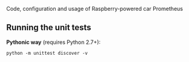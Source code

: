 Code, configuration and usage of Raspberry-powered car Prometheus


Running the unit tests
---------------------
__Pythonic way__ (requires Python 2.7+):

  `python -m unittest discover -v`
